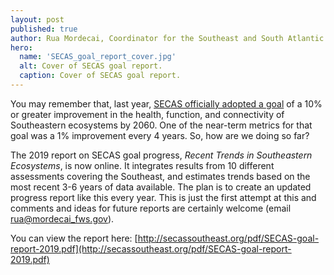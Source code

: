 ```yaml
---
layout: post
published: true
author: Rua Mordecai, Coordinator for the Southeast and South Atlantic Blueprints
hero:
  name: 'SECAS_goal_report_cover.jpg'
  alt: Cover of SECAS goal report.
  caption: Cover of SECAS goal report.
---
```

You may remember that, last year, [SECAS officially adopted a goal](/our-goal) of a 10% or greater improvement in the health, function, and connectivity of Southeastern ecosystems by 2060. One of the near-term metrics for that goal was a 1% improvement every 4 years. So, how are we doing so far? 

The 2019 report on SECAS goal progress, _Recent Trends in Southeastern Ecosystems_, is now online. It integrates results from 10 different assessments covering the Southeast, and estimates trends based on the most recent 3-6 years of data available. The plan is to create an updated progress report like this every year. This is just the first attempt at this and comments and ideas for future reports are certainly welcome (email [rua@mordecai_fws.gov](mailto:rua@mordecai_fws.gov)).

You can view the report here: [http://secassoutheast.org/pdf/SECAS-goal-report-2019.pdf](http://secassoutheast.org/pdf/SECAS-goal-report-2019.pdf)
